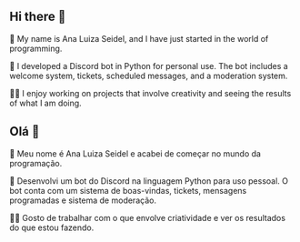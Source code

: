 ## Hi there 👋

🌸 My name is Ana Luiza Seidel, and I have just started in the world of programming.

🤖 I developed a Discord bot in Python for personal use. The bot includes a welcome system, tickets, scheduled messages, and a moderation system.

👩‍💻 I enjoy working on projects that involve creativity and seeing the results of what I am doing.
##

## Olá 👋

🌸 Meu nome é Ana Luiza Seidel e acabei de começar no mundo da programação.

🤖 Desenvolvi um bot do Discord na linguagem Python para uso pessoal. O bot conta com um sistema de boas-vindas, tickets, mensagens programadas e sistema de moderação.

👩‍💻 Gosto de trabalhar com o que envolve criatividade e ver os resultados do que estou fazendo.
